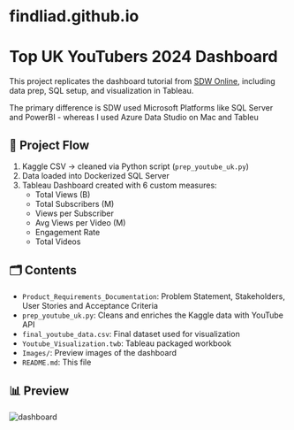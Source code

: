 # findliad.github.io

# Top UK YouTubers 2024 Dashboard

This project replicates the dashboard tutorial from [SDW Online](https://sdw-online.github.io/top_uk_youtubers_2024/), including data prep, SQL setup, and visualization in Tableau.

The primary difference is SDW used Microsoft Platforms like SQL Server and PowerBI - whereas I used Azure Data Studio on Mac and Tableu

## 🧠 Project Flow
1. Kaggle CSV → cleaned via Python script (`prep_youtube_uk.py`)
2. Data loaded into Dockerized SQL Server
3. Tableau Dashboard created with 6 custom measures:
   - Total Views (B)
   - Total Subscribers (M)
   - Views per Subscriber
   - Avg Views per Video (M)
   - Engagement Rate
   - Total Videos

## 🗂️ Contents
- `Product_Requirements_Documentation`: Problem Statement, Stakeholders, User Stories and Acceptance Criteria
- `prep_youtube_uk.py`: Cleans and enriches the Kaggle data with YouTube API
- `final_youtube_data.csv`: Final dataset used for visualization
- `Youtube_Visualization.twb`: Tableau packaged workbook
- `Images/`: Preview images of the dashboard
- `README.md`: This file

## 📊 Preview
![dashboard](Images/dashboard_complete.png)
